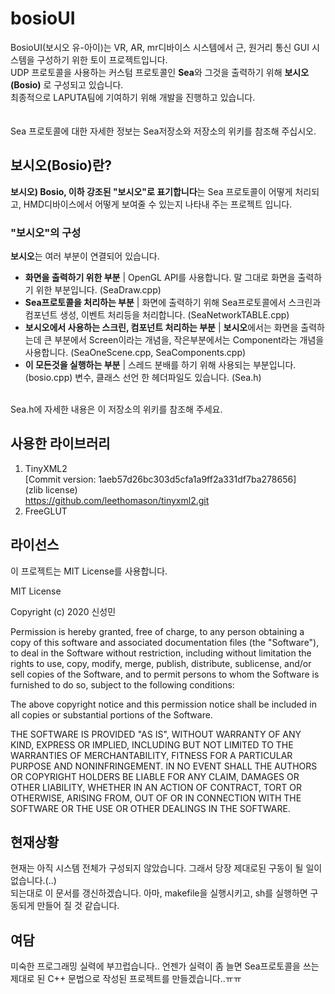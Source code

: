 # bosioUI
BosioUI(보시오 유-아이)는 VR, AR, mr디바이스 시스템에서 근, 원거리 통신 GUI 시스템을 구성하기 위한 토이 프로젝트입니다.<br>
UDP 프로토콜을 사용하는 커스텀 프로토콜인 **Sea**와 그것을 출력하기 위해 **보시오(Bosio)** 로 구성되고 있습니다.<br>
최종적으로 LAPUTA팀에 기여하기 위해 개발을 진행하고 있습니다.<br>
<br><br>
Sea 프로토콜에 대한 자세한 정보는 Sea저장소와 저장소의 위키를 참조해 주십시오.<br>
## 보시오(Bosio)란?
**보시오) Bosio, 이하 강조된 "보시오"로 표기합니다**는 Sea 프로토콜이 어떻게 처리되고, HMD디바이스에서 어떻게 보여줄 수 있는지 나타내 주는 프로젝트 입니다.<br>
### "보시오"의 구성
**보시오**는 여러 부분이 연결되어 있습니다.
- **화면을 출력하기 위한 부분** | OpenGL API를 사용합니다. 말 그대로 화면을 출력하기 위한 부분입니다. (SeaDraw.cpp)
- **Sea프로토콜을 처리하는 부분** | 화면에 출력하기 위해 Sea프로토콜에서 스크린과 컴포넌트 생성, 이벤트 처리등을 처리합니다. (SeaNetworkTABLE.cpp)
- **보시오에서 사용하는 스크린, 컴포넌트 처리하는 부분** | **보시오**에서는 화면을 출력하는데 큰 부분에서 Screen이라는 개념을, 작은부분에서는 Component라는 개념을 사용합니다. (SeaOneScene.cpp, SeaComponents.cpp)
- **이 모든것을 실행하는 부분** | 스레드 분배를 하기 위해 사용되는 부분입니다. (bosio.cpp)
변수, 클래스 선언 한 헤더파일도 있습니다. (Sea.h)<br>
<br>
Sea.h에  자세한 내용은 이 저장소의 위키를 참조해 주세요.<br>

## 사용한 라이브러리
1. TinyXML2 <br>[Commit version: 1aeb57d26bc303d5cfa1a9ff2a331df7ba278656]<br>(zlib license) <br>https://github.com/leethomason/tinyxml2.git
2. FreeGLUT

## 라이선스
이 프로젝트는 MIT License를 사용합니다.

MIT License

Copyright (c) 2020 신성민

Permission is hereby granted, free of charge, to any person obtaining a copy
of this software and associated documentation files (the "Software"), to deal
in the Software without restriction, including without limitation the rights
to use, copy, modify, merge, publish, distribute, sublicense, and/or sell
copies of the Software, and to permit persons to whom the Software is
furnished to do so, subject to the following conditions:

The above copyright notice and this permission notice shall be included in all
copies or substantial portions of the Software.

THE SOFTWARE IS PROVIDED "AS IS", WITHOUT WARRANTY OF ANY KIND, EXPRESS OR
IMPLIED, INCLUDING BUT NOT LIMITED TO THE WARRANTIES OF MERCHANTABILITY,
FITNESS FOR A PARTICULAR PURPOSE AND NONINFRINGEMENT. IN NO EVENT SHALL THE
AUTHORS OR COPYRIGHT HOLDERS BE LIABLE FOR ANY CLAIM, DAMAGES OR OTHER
LIABILITY, WHETHER IN AN ACTION OF CONTRACT, TORT OR OTHERWISE, ARISING FROM,
OUT OF OR IN CONNECTION WITH THE SOFTWARE OR THE USE OR OTHER DEALINGS IN THE
SOFTWARE.

## 현재상황
현재는 아직 시스템 전체가 구성되지 않았습니다. 그래서 당장 제대로된 구동이 될 일이 없습니다.(..)<br>
되는대로 이 문서를 갱신하겠습니다. 아마, makefile을 실행시키고, sh를 실행하면 구동되게 만들어 질 것 같습니다.<br>

## 여담
미숙한 프로그래밍 실력에 부끄럽습니다.. 언젠가 실력이 좀 늘면 Sea프로토콜을 쓰는 제대로 된 C++ 문법으로 작성된 프로젝트를 만들겠습니다..ㅠㅠ 
